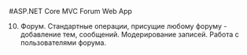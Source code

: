 #ASP.NET Core MVC Forum Web App


10. Форум. Стандартные операции, присущие любому форуму - добавление тем, сообщений. 
Модерирование записей. Работа с пользователями форума.

